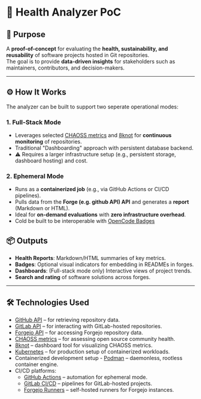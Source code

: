 # 🚀 Health Analyzer PoC

## 🧭 Purpose
A **proof-of-concept** for evaluating the **health, sustainability, and reusability** of software projects hosted in Git repositories.  
The goal is to provide **data-driven insights** for stakeholders such as maintainers, contributors, and decision-makers.

---

## ⚙️ How It Works

The analyzer can be built to support two seperate operational modes:

### 1. **Full-Stack Mode**
- Leverages selected [CHAOSS metrics](https://chaoss.community/kbtopic/all-metricsa) and [8knot](https://eightknot.osci.io/chaoss) for **continuous monitoring** of repositories.
- Traditional "Dashboarding" approach with persistent database backend.
- ⚠️ Requires a larger infrastructure setup (e.g., persistent storage, dashboard hosting) and cost.

### 2. **Ephemeral Mode**
- Runs as a **containerized job** (e.g., via GitHub Actions or CI/CD pipelines).
- Pulls data from the **Forge (e.g. github API) API** and generates a **report** (Markdown or HTML).
- Ideal for **on-demand evaluations** with **zero infrastructure overhead**.
- Cold be built to be interoperable with [OpenCode Badges](https://opencode.de/de/software/badge-api-4058)
  
## 📦 Outputs
- **Health Reports**: Markdown/HTML summaries of key metrics.
- **Badges**: Optional visual indicators for embedding in READMEs in forges.
- **Dashboards**: (Full-stack mode only) Interactive views of project trends.
- **Search and rating** of software solutions across forges.

---

## 🛠️ Technologies Used
- [GitHub API](https://docs.github.com/en/rest) – for retrieving repository data.
- [GitLab API](https://docs.gitlab.com/api/rest/) – for interacting with GitLab-hosted repositories.
- [Forgejo API](https://forgejo.org/docs/latest/user/api-usage/) – for accessing Forgejo repository data.
- [CHAOSS metrics](https://chaoss.community/) – for assessing open source community health.
- [8knot](https://eightknot.osci.io/) – dashboard tool for visualizing CHAOSS metrics.
- [Kubernetes](https://kubernetes.io/) – for production setup of containerized workloads.
- Containerized development setup - [Podman](https://podman.io/) – daemonless, rootless container engine.
- CI/CD platforms:
  - [GitHub Actions](https://docs.github.com/en/actions) – automation for ephemeral mode.
  - [GitLab CI/CD](https://docs.gitlab.com/ci/) – pipelines for GitLab-hosted projects.
  - [Forgejo Runners](https://forgejo.org/docs/latest/admin/actions/runner-installation/) – self-hosted runners for Forgejo instances.
